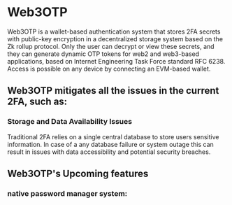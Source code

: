 # Web3OTP 

Web3OTP is a wallet-based authentication system that stores 2FA secrets with public-key encryption in a decentralized storage system based on the Zk rollup protocol. Only the user can decrypt or view these secrets, and they can generate dynamic OTP tokens for web2 and web3-based applications, based on Internet Engineering Task Force standard RFC 6238. Access is possible on any device by connecting an EVM-based wallet.


## Web3OTP mitigates all the issues in the current 2FA, such as:

### Storage and Data Availability Issues
Traditional 2FA relies on a single central database to store users sensitive information. In case of a any database failure or system outage this can result in issues with data accessibility and potential security breaches.


## Web3OTP's Upcoming features

### native password manager system:

